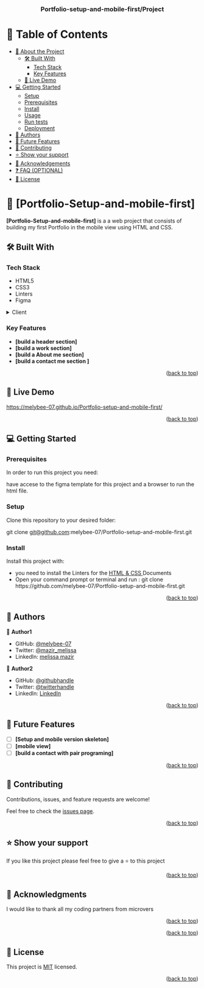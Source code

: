 <a name="readme-top"></a>

<div align="center">

  <h3><b>Portfolio-setup-and-mobile-first/Project
</b></h3>

</div>



# 📗 Table of Contents

- [📖 About the Project](#about-project)
  - [🛠 Built With](#built-with)
    - [Tech Stack](#tech-stack)
    - [Key Features](#key-features)
  - [🚀 Live Demo](#live-demo)
- [💻 Getting Started](#getting-started)
  - [Setup](#setup)
  - [Prerequisites](#prerequisites)
  - [Install](#install)
  - [Usage](#usage)
  - [Run tests](#run-tests)
  - [Deployment](#triangular_flag_on_post-deployment)
- [👥 Authors](#authors)
- [🔭 Future Features](#future-features)
- [🤝 Contributing](#contributing)
- [⭐️ Show your support](#support)
- [🙏 Acknowledgements](#acknowledgements)
- [❓ FAQ (OPTIONAL)](#faq)
- [📝 License](#license)



# 📖 [Portfolio-Setup-and-mobile-first] <a name="about-project"></a>

**[Portfolio-Setup-and-mobile-first]** is a a web project that consists of building my first Portfolio in the mobile view using HTML and CSS.

## 🛠 Built With <a name="built-with"></a>

### Tech Stack <a name="tech-stack"></a>

<ul>
  <li>HTML5</li>
  <li>CSS3</li>
  <li>Linters</li>
  <li>Figma</li>
</ul>


<details>
  <summary>Client</summary>
  <ul>
    <li><a href="https://github.com/microverseinc/linters-config">Linters</a></li>
    <li><a href="https://github.com/microverseinc/linters-config/tree/master/html-css">HTML</a></li>
    <li><a href="https://github.com/microverseinc/linters-config/tree/master/html-css">CSS</a></li>
  </ul>
</details>


<!-- Features -->

### Key Features <a name="key-features"></a>

- **[build a header section]**
- **[build a work section]**
- **[build a About me section]**
- **[build a contact me section ]**


<p align="right">(<a href="#readme-top">back to top</a>)</p>

<!-- LIVE DEMO -->

## 🚀 Live Demo <a name="live-demo"></a>



<a href="https://melybee-07.github.io/Portfolio-setup-and-mobile-first/">https://melybee-07.github.io/Portfolio-setup-and-mobile-first/</a>

<p align="right">(<a href="#readme-top">back to top</a>)</p>

<!-- GETTING STARTED -->

## 💻 Getting Started <a name="getting-started"></a>



### Prerequisites

In order to run this project you need:

have accese to the figma template for this project and a browser to run the html file.


### Setup

Clone this repository to your desired folder:

git clone git@github.com:melybee-07/Portfolio-setup-and-mobile-first.git

### Install

Install this project with:

<ul>
  <li>you need to install the Linters for the  <a href="https://github.com/microverseinc/linters-config/tree/master/html-css">HTML & CSS </a> Documents</li>
  <li>Open your command prompt or terminal and run : git clone <a href="https://github.com/melybee-07/Portfolio-setup-and-mobile-first.git"></a> https://github.com/melybee-07/Portfolio-setup-and-mobile-first.git</li>
</ul>



<p align="right">(<a href="#readme-top">back to top</a>)</p>

<!-- AUTHORS -->

## 👥 Authors <a name="authors"></a>


👤 **Author1**

- GitHub: [@melybee-07](https://github.com/melybee-07)
- Twitter: [@mazir_melissa](https://twitter.com/mazir_melissa)
- LinkedIn: [melissa mazir](https://www.linkedin.com/in/melissa-mazir-172574223/)

👤 **Author2**

- GitHub: [@githubhandle](https://github.com/githubhandle)
- Twitter: [@twitterhandle](https://twitter.com/twitterhandle)
- LinkedIn: [LinkedIn](https://linkedin.com/in/linkedinhandle)

<p align="right">(<a href="#readme-top">back to top</a>)</p>

<!-- FUTURE FEATURES -->

## 🔭 Future Features <a name="future-features"></a>

- [ ] **[Setup and mobile version skeleton]**
- [ ] **[mobile view]**
- [ ] **[build a contact with pair programing]**

<p align="right">(<a href="#readme-top">back to top</a>)</p>

<!-- CONTRIBUTING -->

## 🤝 Contributing <a name="contributing"></a>

Contributions, issues, and feature requests are welcome!

Feel free to check the [issues page](../../issues/).

<p align="right">(<a href="#readme-top">back to top</a>)</p>

<!-- SUPPORT -->

## ⭐️ Show your support <a name="support"></a>


If you like this project please feel free to give a ⭐️ to this project

<p align="right">(<a href="#readme-top">back to top</a>)</p>

<!-- ACKNOWLEDGEMENTS -->

## 🙏 Acknowledgments <a name="acknowledgements"></a>

I would like to thank all my coding partners from microvers  

<p align="right">(<a href="#readme-top">back to top</a>)</p>

<!-- FAQ (optional) -->







<p align="right">(<a href="#readme-top">back to top</a>)</p>

<!-- LICENSE -->

## 📝 License <a name="license"></a>

This project is [MIT](/MIT.md) licensed.


<p align="right">(<a href="#readme-top">back to top</a>)</p>

